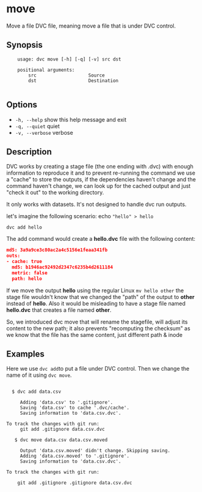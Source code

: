 # move

Move a file DVC file, meaning move a file that is under DVC control.

 

## Synopsis

```usage
    usage: dvc move [-h] [-q] [-v] src dst

    positional arguments:
        src                   Source
        dst                   Destination
   
```

## Options

 *  `-h, --help`            show this help message and exit
 *  `-q, --quiet`           quiet
 *  `-v, --verbose`         verbose

## Description
DVC works by creating a stage file (the one ending with .dvc) with enough information to reproduce it and to prevent re-running the command we use a "cache" to store the outputs, if the dependencies haven't change and the command haven't change, we can look up for the cached output and just "check it out" to the working directory.

It only works with datasets.   It's not designed to handle dvc run outputs.

let's imagine the following scenario:
echo `"hello" > hello`

`dvc add hello`


The add command would create a **hello.dvc** file with the following content:

```json
md5: 3a9a9ce3c80ac2a4c5156e1feaa341fb
outs:
- cache: true
  md5: b1946ac92492d2347c6235b4d2611184
  metric: false
  path: hello
```

If we move the output **hello** using the regular Linux `mv hello other` the stage file wouldn't know that we changed the "path" of the output to **other** instead of **hello**. Also it would be misleading to have a stage file named **hello.dvc** that creates a file named **other**.

So, we introduced dvc move that will rename the stagefile, will adjust its content to the new path; it also prevents "recomputing the checksum" as we know that the file has the same content, just different path & inode


## Examples
Here we use `dvc add`to put a file under DVC control.  Then we change the name of it using `dvc move`.

```dvc

  $ dvc add data.csv
     
     Adding 'data.csv' to '.gitignore'.
     Saving 'data.csv' to cache '.dvc/cache'.
     Saving information to 'data.csv.dvc'.

To track the changes with git run:
     git add .gitignore data.csv.dvc
     
   $ dvc move data.csv data.csv.moved
     
     Output 'data.csv.moved' didn't change. Skipping saving.
     Adding 'data.csv.moved' to '.gitignore'.
     Saving information to 'data.csv.dvc'.

To track the changes with git run:

	git add .gitignore .gitignore data.csv.dvc  
```
